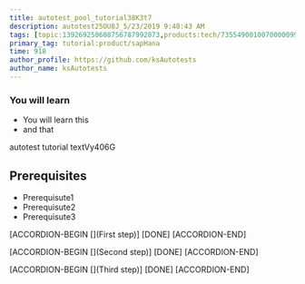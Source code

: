 ```yaml
---
title: autotest_pool_tutorial38K3t7
description: autotest25OU8J_5/23/2019 9:48:43 AM
tags: [topic:139269250608756787992873,products:tech/73554900100700000996,tutorial:experience/advanced]
primary_tag: tutorial:product/sapHana
time: 918
author_profile: https://github.com/ksAutotests
author_name: ksAutotests
---
```

### You will learn
- You will learn this
- and that

autotest tutorial textVy406G

## Prerequisites
- Prerequisute1
- Prerequisute2
- Prerequisute3

[ACCORDION-BEGIN [](First step)]
[DONE]
[ACCORDION-END]

[ACCORDION-BEGIN [](Second step)]
[DONE]
[ACCORDION-END]

[ACCORDION-BEGIN [](Third step)]
[DONE]
[ACCORDION-END]

